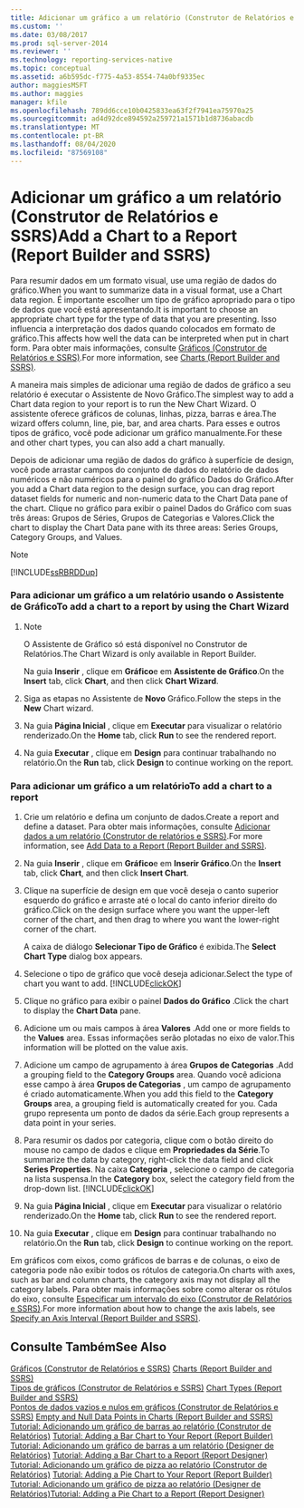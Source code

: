 ```yaml
---
title: Adicionar um gráfico a um relatório (Construtor de Relatórios e SSRS) | Microsoft Docs
ms.custom: ''
ms.date: 03/08/2017
ms.prod: sql-server-2014
ms.reviewer: ''
ms.technology: reporting-services-native
ms.topic: conceptual
ms.assetid: a6b595dc-f775-4a53-8554-74a0bf9335ec
author: maggiesMSFT
ms.author: maggies
manager: kfile
ms.openlocfilehash: 789dd6cce10b0425833ea63f2f7941ea75970a25
ms.sourcegitcommit: ad4d92dce894592a259721a1571b1d8736abacdb
ms.translationtype: MT
ms.contentlocale: pt-BR
ms.lasthandoff: 08/04/2020
ms.locfileid: "87569108"
---
```

# <a name="add-a-chart-to-a-report-report-builder-and-ssrs"></a><span data-ttu-id="cf5bb-102">Adicionar um gráfico a um relatório (Construtor de Relatórios e SSRS)</span><span class="sxs-lookup"><span data-stu-id="cf5bb-102">Add a Chart to a Report (Report Builder and SSRS)</span></span>
  <span data-ttu-id="cf5bb-103">Para resumir dados em um formato visual, use uma região de dados do gráfico.</span><span class="sxs-lookup"><span data-stu-id="cf5bb-103">When you want to summarize data in a visual format, use a Chart data region.</span></span> <span data-ttu-id="cf5bb-104">É importante escolher um tipo de gráfico apropriado para o tipo de dados que você está apresentando.</span><span class="sxs-lookup"><span data-stu-id="cf5bb-104">It is important to choose an appropriate chart type for the type of data that you are presenting.</span></span> <span data-ttu-id="cf5bb-105">Isso influencia a interpretação dos dados quando colocados em formato de gráfico.</span><span class="sxs-lookup"><span data-stu-id="cf5bb-105">This affects how well the data can be interpreted when put in chart form.</span></span> <span data-ttu-id="cf5bb-106">Para obter mais informações, consulte [Gráficos &#40;Construtor de Relatórios e SSRS&#41;](charts-report-builder-and-ssrs.md).</span><span class="sxs-lookup"><span data-stu-id="cf5bb-106">For more information, see [Charts &#40;Report Builder and SSRS&#41;](charts-report-builder-and-ssrs.md).</span></span>  
  
 <span data-ttu-id="cf5bb-107">A maneira mais simples de adicionar uma região de dados de gráfico a seu relatório é executar o Assistente de Novo Gráfico.</span><span class="sxs-lookup"><span data-stu-id="cf5bb-107">The simplest way to add a Chart data region to your report is to run the New Chart Wizard.</span></span> <span data-ttu-id="cf5bb-108">O assistente oferece gráficos de colunas, linhas, pizza, barras e área.</span><span class="sxs-lookup"><span data-stu-id="cf5bb-108">The wizard offers column, line, pie, bar, and area charts.</span></span> <span data-ttu-id="cf5bb-109">Para esses e outros tipos de gráfico, você pode adicionar um gráfico manualmente.</span><span class="sxs-lookup"><span data-stu-id="cf5bb-109">For these and other chart types, you can also add a chart manually.</span></span>  
  
 <span data-ttu-id="cf5bb-110">Depois de adicionar uma região de dados do gráfico à superfície de design, você pode arrastar campos do conjunto de dados do relatório de dados numéricos e não numéricos para o painel do gráfico Dados do Gráfico.</span><span class="sxs-lookup"><span data-stu-id="cf5bb-110">After you add a Chart data region to the design surface, you can drag report dataset fields for numeric and non-numeric data to the Chart Data pane of the chart.</span></span> <span data-ttu-id="cf5bb-111">Clique no gráfico para exibir o painel Dados do Gráfico com suas três áreas: Grupos de Séries, Grupos de Categorias e Valores.</span><span class="sxs-lookup"><span data-stu-id="cf5bb-111">Click the chart to display the Chart Data pane with its three areas: Series Groups, Category Groups, and Values.</span></span>  
  
> [!NOTE]  
>  [!INCLUDE[ssRBRDDup](../../includes/ssrbrddup-md.md)]  
  
### <a name="to-add-a-chart-to-a-report-by-using-the-chart-wizard"></a><span data-ttu-id="cf5bb-112">Para adicionar um gráfico a um relatório usando o Assistente de Gráfico</span><span class="sxs-lookup"><span data-stu-id="cf5bb-112">To add a chart to a report by using the Chart Wizard</span></span>  
  
1.  > [!NOTE]  
    >  <span data-ttu-id="cf5bb-113">O Assistente de Gráfico só está disponível no Construtor de Relatórios.</span><span class="sxs-lookup"><span data-stu-id="cf5bb-113">The Chart Wizard is only available in Report Builder.</span></span>  
  
     <span data-ttu-id="cf5bb-114">Na guia **Inserir** , clique em **Gráfico**e em **Assistente de Gráfico**.</span><span class="sxs-lookup"><span data-stu-id="cf5bb-114">On the **Insert** tab, click **Chart**, and then click **Chart Wizard**.</span></span>  
  
2.  <span data-ttu-id="cf5bb-115">Siga as etapas no Assistente de **Novo** Gráfico.</span><span class="sxs-lookup"><span data-stu-id="cf5bb-115">Follow the steps in the **New** Chart wizard.</span></span>  
  
3.  <span data-ttu-id="cf5bb-116">Na guia **Página Inicial** , clique em **Executar** para visualizar o relatório renderizado.</span><span class="sxs-lookup"><span data-stu-id="cf5bb-116">On the **Home** tab, click **Run** to see the rendered report.</span></span>  
  
4.  <span data-ttu-id="cf5bb-117">Na guia **Executar** , clique em **Design** para continuar trabalhando no relatório.</span><span class="sxs-lookup"><span data-stu-id="cf5bb-117">On the **Run** tab, click **Design** to continue working on the report.</span></span>  
  
### <a name="to-add-a-chart-to-a-report"></a><span data-ttu-id="cf5bb-118">Para adicionar um gráfico a um relatório</span><span class="sxs-lookup"><span data-stu-id="cf5bb-118">To add a chart to a report</span></span>  
  
1.  <span data-ttu-id="cf5bb-119">Crie um relatório e defina um conjunto de dados.</span><span class="sxs-lookup"><span data-stu-id="cf5bb-119">Create a report and define a dataset.</span></span> <span data-ttu-id="cf5bb-120">Para obter mais informações, consulte [Adicionar dados a um relatório &#40;Construtor de relatórios e SSRS&#41;](../report-data/report-datasets-ssrs.md).</span><span class="sxs-lookup"><span data-stu-id="cf5bb-120">For more information, see [Add Data to a Report &#40;Report Builder and SSRS&#41;](../report-data/report-datasets-ssrs.md).</span></span>  
  
2.  <span data-ttu-id="cf5bb-121">Na guia **Inserir** , clique em **Gráfico**e em **Inserir Gráfico**.</span><span class="sxs-lookup"><span data-stu-id="cf5bb-121">On the **Insert** tab, click **Chart**, and then click **Insert Chart**.</span></span>  
  
3.  <span data-ttu-id="cf5bb-122">Clique na superfície de design em que você deseja o canto superior esquerdo do gráfico e arraste até o local do canto inferior direito do gráfico.</span><span class="sxs-lookup"><span data-stu-id="cf5bb-122">Click on the design surface where you want the upper-left corner of the chart, and then drag to where you want the lower-right corner of the chart.</span></span>  
  
     <span data-ttu-id="cf5bb-123">A caixa de diálogo **Selecionar Tipo de Gráfico** é exibida.</span><span class="sxs-lookup"><span data-stu-id="cf5bb-123">The **Select Chart Type** dialog box appears.</span></span>  
  
4.  <span data-ttu-id="cf5bb-124">Selecione o tipo de gráfico que você deseja adicionar.</span><span class="sxs-lookup"><span data-stu-id="cf5bb-124">Select the type of chart you want to add.</span></span> [!INCLUDE[clickOK](../../../includes/clickok-md.md)]  
  
5.  <span data-ttu-id="cf5bb-125">Clique no gráfico para exibir o painel **Dados do Gráfico** .</span><span class="sxs-lookup"><span data-stu-id="cf5bb-125">Click the chart to display the **Chart Data** pane.</span></span>  
  
6.  <span data-ttu-id="cf5bb-126">Adicione um ou mais campos à área **Valores** .</span><span class="sxs-lookup"><span data-stu-id="cf5bb-126">Add one or more fields to the **Values** area.</span></span> <span data-ttu-id="cf5bb-127">Essas informações serão plotadas no eixo de valor.</span><span class="sxs-lookup"><span data-stu-id="cf5bb-127">This information will be plotted on the value axis.</span></span>  
  
7.  <span data-ttu-id="cf5bb-128">Adicione um campo de agrupamento à área **Grupos de Categorias** .</span><span class="sxs-lookup"><span data-stu-id="cf5bb-128">Add a grouping field to the **Category Groups** area.</span></span> <span data-ttu-id="cf5bb-129">Quando você adiciona esse campo à área **Grupos de Categorias** , um campo de agrupamento é criado automaticamente.</span><span class="sxs-lookup"><span data-stu-id="cf5bb-129">When you add this field to the **Category Groups** area, a grouping field is automatically created for you.</span></span> <span data-ttu-id="cf5bb-130">Cada grupo representa um ponto de dados da série.</span><span class="sxs-lookup"><span data-stu-id="cf5bb-130">Each group represents a data point in your series.</span></span>  
  
8.  <span data-ttu-id="cf5bb-131">Para resumir os dados por categoria, clique com o botão direito do mouse no campo de dados e clique em **Propriedades da Série**.</span><span class="sxs-lookup"><span data-stu-id="cf5bb-131">To summarize the data by category, right-click the data field and click **Series Properties**.</span></span> <span data-ttu-id="cf5bb-132">Na caixa **Categoria** , selecione o campo de categoria na lista suspensa.</span><span class="sxs-lookup"><span data-stu-id="cf5bb-132">In the **Category** box, select the category field from the drop-down list.</span></span> [!INCLUDE[clickOK](../../../includes/clickok-md.md)]  
  
9. <span data-ttu-id="cf5bb-133">Na guia **Página Inicial** , clique em **Executar** para visualizar o relatório renderizado.</span><span class="sxs-lookup"><span data-stu-id="cf5bb-133">On the **Home** tab, click **Run** to see the rendered report.</span></span>  
  
10. <span data-ttu-id="cf5bb-134">Na guia **Executar** , clique em **Design** para continuar trabalhando no relatório.</span><span class="sxs-lookup"><span data-stu-id="cf5bb-134">On the **Run** tab, click **Design** to continue working on the report.</span></span>  
  
 <span data-ttu-id="cf5bb-135">Em gráficos com eixos, como gráficos de barras e de colunas, o eixo de categoria pode não exibir todos os rótulos de categoria.</span><span class="sxs-lookup"><span data-stu-id="cf5bb-135">On charts with axes, such as bar and column charts, the category axis may not display all the category labels.</span></span> <span data-ttu-id="cf5bb-136">Para obter mais informações sobre como alterar os rótulos do eixo, consulte [Especificar um intervalo do eixo &#40;Construtor de Relatórios e SSRS&#41;](specify-an-axis-interval-report-builder-and-ssrs.md).</span><span class="sxs-lookup"><span data-stu-id="cf5bb-136">For more information about how to change the axis labels, see [Specify an Axis Interval &#40;Report Builder and SSRS&#41;](specify-an-axis-interval-report-builder-and-ssrs.md).</span></span>  
  
## <a name="see-also"></a><span data-ttu-id="cf5bb-137">Consulte Também</span><span class="sxs-lookup"><span data-stu-id="cf5bb-137">See Also</span></span>  
 <span data-ttu-id="cf5bb-138">[Gráficos &#40;Construtor de Relatórios e SSRS&#41;](charts-report-builder-and-ssrs.md) </span><span class="sxs-lookup"><span data-stu-id="cf5bb-138">[Charts &#40;Report Builder and SSRS&#41;](charts-report-builder-and-ssrs.md) </span></span>  
 <span data-ttu-id="cf5bb-139">[Tipos de gráficos &#40;Construtor de Relatórios e SSRS&#41;](chart-types-report-builder-and-ssrs.md) </span><span class="sxs-lookup"><span data-stu-id="cf5bb-139">[Chart Types &#40;Report Builder and SSRS&#41;](chart-types-report-builder-and-ssrs.md) </span></span>  
 <span data-ttu-id="cf5bb-140">[Pontos de dados vazios e nulos em gráficos &#40;Construtor de Relatórios e SSRS&#41;](empty-and-null-data-points-in-charts-report-builder-and-ssrs.md) </span><span class="sxs-lookup"><span data-stu-id="cf5bb-140">[Empty and Null Data Points in Charts &#40;Report Builder and SSRS&#41;](empty-and-null-data-points-in-charts-report-builder-and-ssrs.md) </span></span>  
 <span data-ttu-id="cf5bb-141">[Tutorial: Adicionando um gráfico de barras ao relatório (Construtor de Relatórios)](https://go.microsoft.com/fwlink/?LinkId=198052) </span><span class="sxs-lookup"><span data-stu-id="cf5bb-141">[Tutorial: Adding a Bar Chart to Your Report (Report Builder)](https://go.microsoft.com/fwlink/?LinkId=198052) </span></span>  
 <span data-ttu-id="cf5bb-142">[Tutorial: Adicionando um gráfico de barras a um relatório (Designer de Relatórios)](https://go.microsoft.com/fwlink/?LinkId=198042) </span><span class="sxs-lookup"><span data-stu-id="cf5bb-142">[Tutorial: Adding a Bar Chart to a Report (Report Designer)](https://go.microsoft.com/fwlink/?LinkId=198042) </span></span>  
 <span data-ttu-id="cf5bb-143">[Tutorial: Adicionando um gráfico de pizza ao relatório (Construtor de Relatórios)](https://go.microsoft.com/fwlink/?LinkId=198051) </span><span class="sxs-lookup"><span data-stu-id="cf5bb-143">[Tutorial: Adding a Pie Chart to Your Report (Report Builder)](https://go.microsoft.com/fwlink/?LinkId=198051) </span></span>  
 [<span data-ttu-id="cf5bb-144">Tutorial: Adicionando um gráfico de pizza ao relatório (Designer de Relatórios)</span><span class="sxs-lookup"><span data-stu-id="cf5bb-144">Tutorial: Adding a Pie Chart to a Report (Report Designer)</span></span>](https://go.microsoft.com/fwlink/?LinkId=198041)  
  
  
